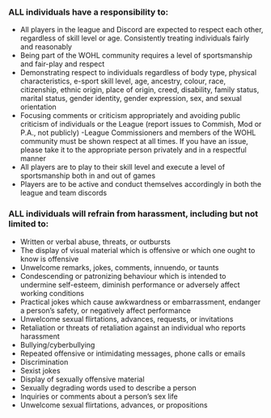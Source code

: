 ### ALL individuals have a responsibility to:
- All players in the league and Discord are expected to respect each other, regardless of skill level or age. Consistently treating individuals fairly and reasonably
- Being part of the WOHL community requires a level of sportsmanship and fair-play and respect
- Demonstrating respect to individuals regardless of body type, physical characteristics, e-sport skill level, age, ancestry, colour, race, citizenship, ethnic origin, place of origin, creed, disability, family status, marital status, gender identity, gender expression, sex, and sexual orientation
- Focusing comments or criticism appropriately and avoiding public criticism of individuals or the League (report issues to Commish, Mod or P.A., not publicly)
-League Commissioners and members of the WOHL community must be shown respect at all times. If you have an issue, please take it to the appropriate person privately and in a respectful manner
- All players are to play to their skill level and execute a level of sportsmanship both in and out of games
- Players are to be active and conduct themselves accordingly in both the league and team discords
### ALL individuals will refrain from harassment, including but not limited to:
- Written or verbal abuse, threats, or outbursts
- The display of visual material which is offensive or which one ought to know is offensive
- Unwelcome remarks, jokes, comments, innuendo, or taunts
- Condescending or patronizing behaviour which is intended to undermine self-esteem, diminish performance or adversely affect working conditions
- Practical jokes which cause awkwardness or embarrassment, endanger a person’s safety, or negatively affect performance
- Unwelcome sexual flirtations, advances, requests, or invitations
- Retaliation or threats of retaliation against an individual who reports harassment
- Bullying/cyberbullying
- Repeated offensive or intimidating messages, phone calls or emails
- Discrimination
- Sexist jokes
- Display of sexually offensive material
- Sexually degrading words used to describe a person
- Inquiries or comments about a person’s sex life
- Unwelcome sexual flirtations, advances, or propositions
